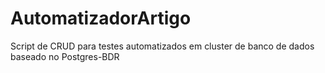 # AutomatizadorArtigo
Script de CRUD para testes automatizados em cluster de banco de dados baseado no Postgres-BDR
